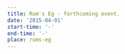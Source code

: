 ```yaml
---
title: Rum's Eg - forthcoming event.
date: '2015-04-01'
start-time: '-'
end-time: '-'
place: rums-eg
---
```

